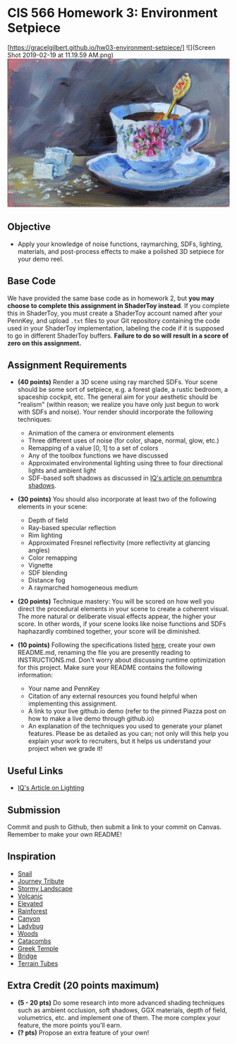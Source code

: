 # CIS 566 Homework 3: Environment Setpiece
[https://gracelgilbert.github.io/hw03-environment-setpiece/]
![](Screen Shot 2019-02-19 at 11.19.59 AM.png)
![](3056592-VFMZOWIY-7.jpg)
## Objective
- Apply your knowledge of noise functions, raymarching, SDFs, lighting,
materials, and post-process effects to make a polished 3D setpiece for
your demo reel.

## Base Code
We have provided the same base code as in homework 2, but __you may choose to
complete this assignment in ShaderToy instead__. If you complete this in
ShaderToy, you must create a ShaderToy account named after your PennKey,
and upload `.txt` files to your Git repository containing the
code used in your ShaderToy implementation, labeling the code if it is
supposed to go in different ShaderToy buffers. __Failure to do so will result in
a score of zero on this assignment.__

## Assignment Requirements
- __(40 points)__ Render a 3D scene using ray marched SDFs.
Your scene should be some sort of setpiece, e.g. a forest
glade, a rustic bedroom, a spaceship cockpit, etc. The general aim for your aesthetic should be "realism" (within reason; we realize you have only just begun to work with SDFs and noise). Your render
should incorporate the following techniques:
  - Animation of the camera or environment elements
  - Three different uses of noise (for color, shape, normal, glow, etc.)
  - Remapping of a value [0, 1] to a set of colors
  - Any of the toolbox functions we have discussed
  - Approximated environmental lighting using three to four directional lights and ambient light
  - SDF-based soft shadows as discussed in [IQ's article on penumbra shadows](http://iquilezles.org/www/articles/rmshadows/rmshadows.htm).

- __(30 points)__ You should also incorporate at least two of the following elements in your scene:
  - Depth of field
  - Ray-based specular reflection
  - Rim lighting
  - Approximated Fresnel reflectivity (more reflectivity at glancing angles)
  - Color remapping
  - Vignette
  - SDF blending
  - Distance fog
  - A raymarched homogeneous medium

- __(20 points)__ Technique mastery: You will be scored on how well you direct the procedural elements in your scene to create a coherent visual. The more natural or deliberate visual effects appear, the higher your score. In other words, if your scene looks like noise functions and SDFs haphazardly combined together, your score will be diminished.

- __(10 points)__ Following the specifications listed
[here](https://github.com/pjcozzi/Articles/blob/master/CIS565/GitHubRepo/README.md),
create your own README.md, renaming the file you are presently reading to
INSTRUCTIONS.md. Don't worry about discussing runtime optimization for this
project. Make sure your README contains the following information:
  - Your name and PennKey
  - Citation of any external resources you found helpful when implementing this
  assignment.
  - A link to your live github.io demo (refer to the pinned Piazza post on
    how to make a live demo through github.io)
  - An explanation of the techniques you used to generate your planet features.
  Please be as detailed as you can; not only will this help you explain your work
  to recruiters, but it helps us understand your project when we grade it!

## Useful Links
- [IQ's Article on Lighting](http://iquilezles.org/www/articles/outdoorslighting/outdoorslighting.htm)


## Submission
Commit and push to Github, then submit a link to your commit on Canvas. Remember to make your own README!

## Inspiration
- [Snail](https://www.shadertoy.com/view/ld3Gz2)
- [Journey Tribute](https://www.shadertoy.com/view/ldlcRf)
- [Stormy Landscape](https://www.shadertoy.com/view/4ts3z2)
- [Volcanic](https://www.shadertoy.com/view/XsX3RB)
- [Elevated](https://www.shadertoy.com/view/MdX3Rr)
- [Rainforest](https://www.shadertoy.com/view/4ttSWf)
- [Canyon](https://www.shadertoy.com/view/MdBGzG)
- [Ladybug](https://www.shadertoy.com/view/4tByz3)
- [Woods](https://www.shadertoy.com/view/XsfGD4)
- [Catacombs](https://www.shadertoy.com/view/lsf3zr)
- [Greek Temple](https://www.shadertoy.com/view/ldScDh)
- [Bridge](https://www.shadertoy.com/view/Mds3z2)
- [Terrain Tubes](https://www.shadertoy.com/view/4sjXzG)

## Extra Credit (20 points maximum)
- __(5 - 20 pts)__ Do some research into more advanced shading techniques such
as ambient occlusion, soft shadows, GGX materials, depth of field, volumetrics,
etc. and implement one of them. The more complex your feature, the more points
you'll earn.
- __(? pts)__ Propose an extra feature of your own!
